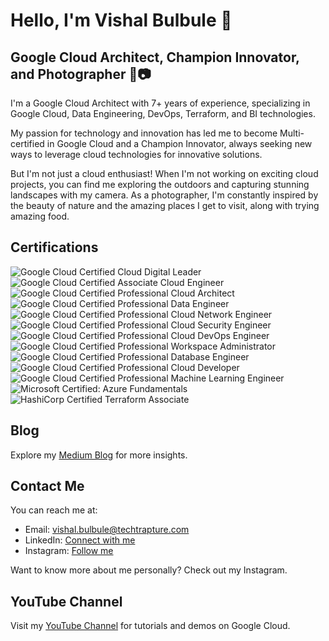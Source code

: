 <!-- ![Header Image](link-to-your-image) -->
# Hello, I'm Vishal Bulbule 👋

## Google Cloud Architect, Champion Innovator, and Photographer 🚀📷

I'm a Google Cloud Architect with 7+ years of experience, specializing in Google Cloud, Data Engineering, DevOps, Terraform, and BI technologies.

My passion for technology and innovation has led me to become Multi-certified in Google Cloud and a Champion Innovator, always seeking new ways to leverage cloud technologies for innovative solutions.

But I'm not just a cloud enthusiast! When I'm not working on exciting cloud projects, you can find me exploring the outdoors and capturing stunning landscapes with my camera. As a photographer, I'm constantly inspired by the beauty of nature and the amazing places I get to visit, along with trying amazing food.

## Certifications

![Google Cloud Certified Cloud Digital Leader](https://api.accredible.com/v1/frontend/credential_website_embed_image/badge/70339108)
![Google Cloud Certified Associate Cloud Engineer](https://api.accredible.com/v1/frontend/credential_website_embed_image/badge/45954152)
![Google Cloud Certified Professional Cloud Architect](https://api.accredible.com/v1/frontend/credential_website_embed_image/badge/46779103)
![Google Cloud Certified Professional Data Engineer](https://api.accredible.com/v1/frontend/credential_website_embed_image/badge/48086053)
![Google Cloud Certified Professional Cloud Network Engineer](https://api.accredible.com/v1/frontend/credential_website_embed_image/badge/55773486)
![Google Cloud Certified Professional Cloud Security Engineer](https://api.accredible.com/v1/frontend/credential_website_embed_image/badge/65213911)
![Google Cloud Certified Professional Cloud DevOps Engineer](https://api.accredible.com/v1/frontend/credential_website_embed_image/badge/66478551)
![Google Cloud Certified Professional Workspace Administrator](https://api.accredible.com/v1/frontend/credential_website_embed_image/badge/70660693)
![Google Cloud Certified Professional Database Engineer](https://api.accredible.com/v1/frontend/credential_website_embed_image/badge/73412563)
![Google Cloud Certified Professional Cloud Developer](https://api.accredible.com/v1/frontend/credential_website_embed_image/badge/75892318)
![Google Cloud Certified Professional Machine Learning Engineer](https://api.accredible.com/v1/frontend/credential_website_embed_image/badge/78740854)
![Microsoft Certified: Azure Fundamentals](https://www.credly.com/badges/f3e59347-aa91-440e-9575-5e038ec5d747/public_url)
![HashiCorp Certified Terraform Associate](https://www.credly.com/badges/4d49a3e5-0acd-4cb9-bc81-a891da8266eb/public_url)

## Blog

Explore my [Medium Blog](https://vishalbulbule.medium.com/) for more insights.

## Contact Me

You can reach me at:
- Email: vishal.bulbule@techtrapture.com
- LinkedIn: [Connect with me](https://www.linkedin.com/in/vishal-bulbule/)
- Instagram: [Follow me](https://www.instagram.com/vishal_bulbule/?hl=en)

Want to know more about me personally? Check out my Instagram.

## YouTube Channel

Visit my [YouTube Channel](https://www.youtube.com/@techtrapture) for tutorials and demos on Google Cloud.
